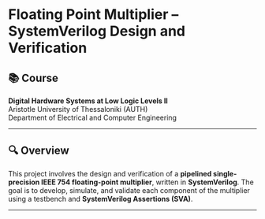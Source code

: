 # Floating Point Multiplier – SystemVerilog Design and Verification

## 📚 Course
**Digital Hardware Systems at Low Logic Levels II**  
Aristotle University of Thessaloniki (AUTH)  
Department of Electrical and Computer Engineering

---
## 🔍 Overview

This project involves the design and verification of a **pipelined single-precision IEEE 754 floating-point multiplier**, written in **SystemVerilog**. The goal is to develop, simulate, and validate each component of the multiplier using a testbench and **SystemVerilog Assertions (SVA)**.

---
